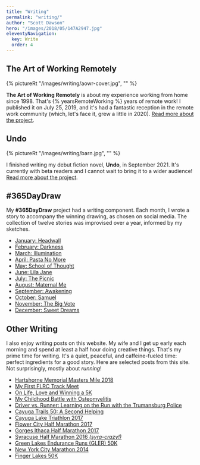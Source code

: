 ```yaml
---
title: "Writing"
permalink: "writing/"
author: "Scott Dawson"
hero: "/images/2018/05/147A2947.jpg"
eleventyNavigation:
  key: Write
  order: 4
---
```


## The Art of Working Remotely

{% pictureRt "/images/writing/aowr-cover.jpg", "" %}

**The Art of Working Remotely** is about my experience working from home since 1998. That's {% yearsRemoteWorking %} years of remote work! I published it on July 25, 2019, and it's had a fantastic reception in the remote work community (which, let's face it, grew a little in 2020). [Read more about the project](/writing/aowr/).

## Undo

{% pictureRt "/images/writing/barn.jpg", "" %}

I finished writing my debut fiction novel, **Undo**, in September 2021. It's currently with beta readers and I cannot wait to bring it to a wider audience! [Read more about the project](/writing/undo/).

## #365DayDraw

My **#365DayDraw** project had a writing component. Each month, I wrote a story to accompany the winning drawing, as chosen on social media. The collection of twelve stories was improvised over a year, informed by my sketches.

- [January: Headwall](https://365daydraw.netlify.app/1/story)
- [February: Darkness](https://365daydraw.netlify.app/2/story)
- [March: Illumination](https://365daydraw.netlify.app/3/story)
- [April: Pasta No More](https://365daydraw.netlify.app/4/story)
- [May: School of Thought](https://365daydraw.netlify.app/5/story)
- [June: Lila Jane](https://365daydraw.netlify.app/6/story)
- [July: The Picnic](https://365daydraw.netlify.app/7/story)
- [August: Maternal Me](https://365daydraw.netlify.app/8/story)
- [September: Awakening](https://365daydraw.netlify.app/9/story)
- [October: Samuel](https://365daydraw.netlify.app/10/story)
- [November: The Big Vote](https://365daydraw.netlify.app/11/story)
- [December: Sweet Dreams](https://365daydraw.netlify.app/12/story)

## Other Writing

I also enjoy writing posts on this website. My wife and I get up early each morning and spend at least a half hour doing creative things. That's my prime time for writing. It's a quiet, peaceful, and caffeine-fueled time: perfect ingredients for a good story. Here are selected posts from this site. Not surprisingly, mostly about _running_!

- [Hartshorne Memorial Masters Mile 2018](/hartshorne-memorial-masters-mile-2018/)
- [My First FLRC Track Meet](/first-flrc-track-meet/)
- [On Life, Love and Winning a 5K](/life-love-winning-chris-bond-5k/)
- [My Childhood Battle with Osteomyelitis](/my-childhood-battle-with-osteomyelitis/)
- [Driver vs. Runner: Learning on the Run with the Trumansburg Police](/driver-vs-runner-learning-on-the-run-with-the-trumansburg-police/)
- [Cayuga Trails 50: A Second Helping](/cayuga-trails-50-2017/)
- [Cayuga Lake Triathlon 2017](/cayuga-lake-triathlon-2017/)
- [Flower City Half Marathon 2017](/flower-city-half-marathon-2017/)
- [Gorges Ithaca Half Marathon 2017](/gorges-ithaca-half-marathon-2017/)
- [Syracuse Half Marathon 2016 _(syra-crazy!)_](/syracuse-half-marathon-2016/)
- [Green Lakes Endurance Runs (GLER) 50K](/green-lakes-endurance-runs-gler-50k-2017/)
- [New York City Marathon 2014](/new-york-city-marathon/)
- [Finger Lakes 50K](/finger-lakes-50k/)
